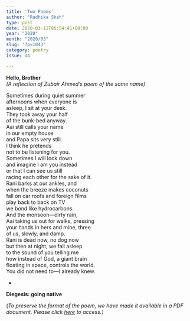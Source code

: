 ```yaml
---
title: 'Two Poems'
author: "Radhika Shah"
type: post
date: 2020-03-12T05:54:41+00:00
year: "2020"
month: "2020/03"
slug: '?p=1043'
category: poetry
issue: 44

---
```

**Hello, Brother**  
_(A reflection of Zubair Ahmed’s poem of the same name)_

Sometimes during quiet summer  
afternoons when everyone is  
asleep, I sit at your desk.  
They took away your half  
of the bunk-bed anyway.  
Aai still calls your name  
in our empty house  
and Papa sits very still.  
I think he pretends  
not to be listening for you.  
Sometimes I will look down  
and imagine I am you instead  
or that I can see us still  
racing each other for the sake of it.  
Rani barks at our ankles, and  
when the breeze makes coconuts  
fall on car roofs and foreign films  
play back to back on TV  
we bond like hydrocarbons.  
And the monsoon—dirty rain,  
Aai taking us out for walks, pressing  
your hands in hers and mine, three  
of us, slowly, and damp.  
Rani is dead now, no dog now  
but then at night, we fall asleep  
to the sound of you telling me  
how instead of God, a giant brain  
floating in space, controls the world.  
You did not need to—I already knew.

*

**Diegesis: going native**

(_To preserve the format of the poem, we have made it available in a PDF document._ __Please click_ [here][1] _to access.)__

 [1]: http://bombayliterarymagazine.com/wp-content/uploads/2020/03/RadhikaShah_TwoPoems_TBLM-1-Google-Docs.pdf
